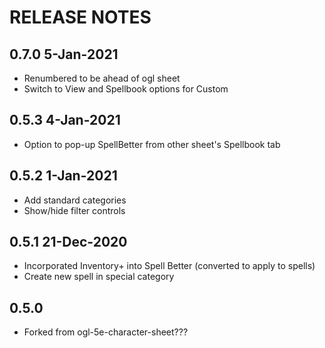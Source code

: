 # RELEASE NOTES
## 0.7.0 5-Jan-2021
- Renumbered to be ahead of ogl sheet
- Switch to View and Spellbook options for Custom
## 0.5.3 4-Jan-2021
- Option to pop-up SpellBetter from other sheet's Spellbook tab
## 0.5.2 1-Jan-2021
- Add standard categories
- Show/hide filter controls
## 0.5.1 21-Dec-2020
- Incorporated Inventory+ into Spell Better (converted to apply to spells)
- Create new spell in special category
## 0.5.0 
- Forked from ogl-5e-character-sheet???

